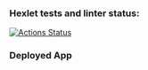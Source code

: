 ### Hexlet tests and linter status:
[![Actions Status](https://github.com/SnowFlameProd/js-react-developer-project-12/actions/workflows/hexlet-check.yml/badge.svg)](https://github.com/SnowFlameProd/js-react-developer-project-12/actions)

### Deployed App